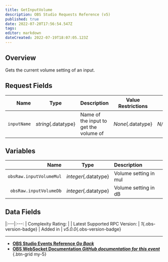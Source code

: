```yaml
---
title: GetInputVolume
description: OBS Studio Requests Reference (v5)
published: true
date: 2022-07-20T17:56:54.547Z
tags: 
editor: markdown
dateCreated: 2022-07-19T18:07:05.123Z
---
```


## Overview
Gets the current volume setting of an input.

## Request Fields
Name | Type | Description | Value Restrictions | Default Behavior |
----:|:----:|:------------|:------------------:|:----------------:|
`inputName` | *string*{.datatype} | Name of the input to get the volume of	 | *None*{.datatype} | *N/A*{.datatype}
## Variables
Name | Type | Description | 
----:|:----:|:------------|
`obsRaw.inputVolumeMul` | *integer*{.datatype} | Volume setting in mul
`obsRaw.inputVolumeDb` | *integer*{.datatype} | Volume setting in dB

## Data Fields
|:---|:---:
| Complexity Rating: | <span class="stars stars--3"></span>
| Latest Supported RPC Version: | *1*{.obs-version-badge}
| Added in | *v5.0.0*{.obs-version-badge}

---

- [<i class="mdi mdi-chevron-left"></i>**OBS Studio Events Reference *Go Back***](/en/Broadcasters/OBS/Raw/v5Events)
- [<i class="mdi mdi-github"></i> **OBS WebSocket Documentation *GitHub documentation for this event***](https://github.com/obsproject/obs-websocket/blob/master/docs/generated/protocol.md#scenecreated)
{.btn-grid my-5}